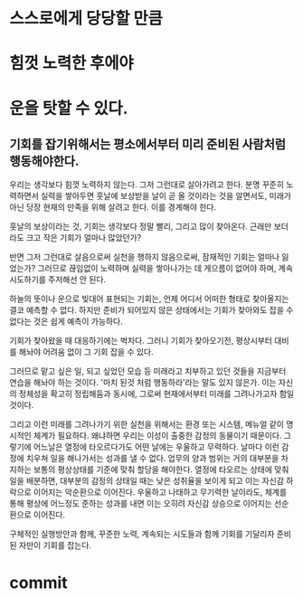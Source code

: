 # 스스로에게 당당할 만큼
# 힘껏 노력한 후에야 
# 운을 탓할 수 있다.

## 기회를 잡기위해서는 평소에서부터 미리 준비된 사람처럼 행동해야한다.

우리는 생각보다 힘껏 노력하지 않는다. 그저 그런대로 살아가려고 한다. 
분명 꾸준히 노력하면서 실력을 쌓아두면 훗날에 보상받을 날이 곧 올 것이라는 것을 알면서도,
미래가 아닌 당장 현재의 만족을 위해 살려고 한다. 이를 경계해야 한다.

훗날의 보상이라는 것, 기회는 생각보다 정말 빨리, 그리고 많이 찾아온다. 
근래만 보더라도 크고 작은 기회가 얼마나 많았던가? 

반면 그저 그런대로 살음으로써 실천을 행하지 않음으로써, 잠재적인 기회는 얼마나 잃었는가?
그러므로 끊임없이 노력하며 실력을 쌓아나가는 데 게으름이 없어야 하며, 계속 시도하기를 주저해선 안 된다.

하늘의 뜻이나 운으로 빚대어 표현되는 기회는, 언제 어디서 어떠한 형태로 찾아올지는 결코 예측할 수 없다.
하지만 준비가 되어있지 않은 상태에서는 기회가 찾아와도 잡을 수 없다는 것은 쉽게 예측이 가능하다.

기회가 찾아왔을 때 대응하기에는 벅차다. 
그러니 기회가 찾아오기전, 평상시부터 대비를 해놔야 어려움 없이 그 기회 잡을 수 있다.

그러므로 맡고 싶은 일, 되고 싶었던 모습 등 미래라고 치부하고 있던 것들을 지금부터 연습을 해놔야 하는 것이다.
'마치 된것 처럼 행동하라'라는 말도 있지 않은가. 
이는 자신의 정체성을 확고히 정립해둠과 동시에, 그로써 현재에서부터 미래를 그려나가고자 함일 것이다.

그리고 이런 미래를 그려나가기 위한 실천을 위해서는 환경 또는 시스템, 메뉴얼 같이 명시적인 체계가 필요하다.
왜냐하면 우리는 이성이 출중한 감정의 동물이기 때문이다.
그렇기에 어느날은 열정에 타오르다가도 어떤 날에는 우울하고 무력하다.
날마다 이런 감정에 치우쳐 일을 해나가서는 성과를 낼 수 없다.
업무의 양과 범위는 거의 대부분을 차지하는 보통의 평상상태를 기준에 맞춰 할당을 해야한다. 
열정에 타오르는 상태에 맞춰 일을 배분하면, 대부분의 감정의 상태일 때는 낮은 성취율을 보이게 되고 이는 자신감 하락으로 이어지는 악순환으로 이어진다.
우울하고 나태하고 무기력한 날이라도, 체계를 통해 평상에 어느정도 준하는 성과를 내면 이는 오히려 자신감 상승으로 이어지는 선순환으로 이어진다.

구체적인 실행방안과 함께, 꾸준한 노력, 계속되는 시도들과 함께 기회를 기달리자
준비된 자만이 기회를 잡는다.

# commit 